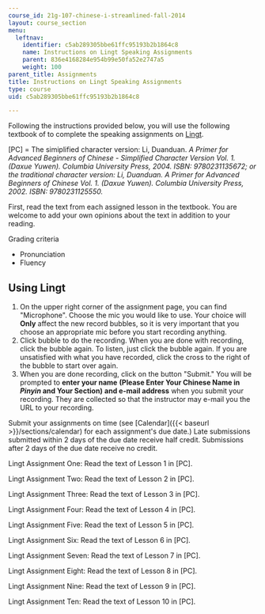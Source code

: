 ```yaml
---
course_id: 21g-107-chinese-i-streamlined-fall-2014
layout: course_section
menu:
  leftnav:
    identifier: c5ab289305bbe61ffc95193b2b1864c8
    name: Instructions on Lingt Speaking Assignments
    parent: 836e4168284e954b99e50fa52e2747a5
    weight: 100
parent_title: Assignments
title: Instructions on Lingt Speaking Assignments
type: course
uid: c5ab289305bbe61ffc95193b2b1864c8

---
```


Following the instructions provided below, you will use the following textbook of to complete the speaking assignments on [Lingt](http://lingtlanguage.com).

\[PC\] = The simiplified character version: Li, Duanduan. _A Primer for Advanced Beginners of Chinese - Simplified Character Version Vol. 1. (__Daxue Yuwen)._ Columbia University Press, 2004. ISBN: 9780231135672; or the traditional character version: Li, Duanduan. _A Primer for Advanced Beginners of Chinese Vol. 1._ (_Daxue Yuwen)_. Columbia University Press, 2002. ISBN: 9780231125550_._

First, read the text from each assigned lesson in the textbook. You are welcome to add your own opinions about the text in addition to your reading.

Grading criteria

*   Pronunciation
*   Fluency

Using Lingt
-----------

1.  On the upper right corner of the assignment page, you can find "Microphone". Choose the mic you would like to use. Your choice will **Only** affect the new record bubbles, so it is very important that you choose an appropriate mic before you start recording anything.
2.  Click bubble to do the recording. When you are done with recording, click the bubble again. To listen, just click the bubble again. If you are unsatisfied with what you have recorded, click the cross to the right of the bubble to start over again.
3.  When you are done recording, click on the button "Submit." You will be prompted to **enter your name** **(Please Enter Your Chinese Name in _Pinyin_ and Your Section)** **and e-mail address** when you submit your recording. They are collected so that the instructor may e-mail you the URL to your recording.

Submit your assignments on time (see [Calendar]({{< baseurl >}}/sections/calendar) for each assignment's due date.) Late submissions submitted within 2 days of the due date receive half credit. Submissions after 2 days of the due date receive no credit.

Lingt Assignment One: Read the text of Lesson 1 in \[PC\].

Lingt Assignment Two: Read the text of Lesson 2 in \[PC\].

Lingt Assignment Three: Read the text of Lesson 3 in \[PC\].

Lingt Assignment Four: Read the text of Lesson 4 in \[PC\].

Lingt Assignment Five: Read the text of Lesson 5 in \[PC\].

Lingt Assignment Six: Read the text of Lesson 6 in \[PC\].

Lingt Assignment Seven: Read the text of Lesson 7 in \[PC\].

Lingt Assignment Eight: Read the text of Lesson 8 in \[PC\].

Lingt Assignment Nine: Read the text of Lesson 9 in \[PC\].

Lingt Assignment Ten: Read the text of Lesson 10 in \[PC\].